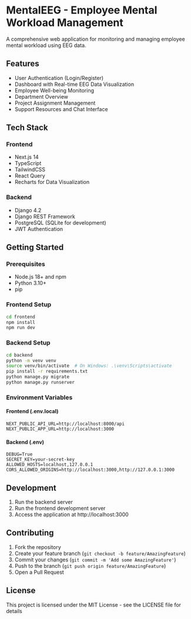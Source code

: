 # MentalEEG - Employee Mental Workload Management

A comprehensive web application for monitoring and managing employee mental workload using EEG data.

## Features

- User Authentication (Login/Register)
- Dashboard with Real-time EEG Data Visualization
- Employee Well-being Monitoring
- Department Overview
- Project Assignment Management
- Support Resources and Chat Interface

## Tech Stack

### Frontend
- Next.js 14
- TypeScript
- TailwindCSS
- React Query
- Recharts for Data Visualization

### Backend
- Django 4.2
- Django REST Framework
- PostgreSQL (SQLite for development)
- JWT Authentication

## Getting Started

### Prerequisites
- Node.js 18+ and npm
- Python 3.10+
- pip

### Frontend Setup
```bash
cd frontend
npm install
npm run dev
```

### Backend Setup
```bash
cd backend
python -m venv venv
source venv/bin/activate  # On Windows: .\venv\Scripts\activate
pip install -r requirements.txt
python manage.py migrate
python manage.py runserver
```

### Environment Variables

#### Frontend (.env.local)
```
NEXT_PUBLIC_API_URL=http://localhost:8000/api
NEXT_PUBLIC_APP_URL=http://localhost:3000
```

#### Backend (.env)
```
DEBUG=True
SECRET_KEY=your-secret-key
ALLOWED_HOSTS=localhost,127.0.0.1
CORS_ALLOWED_ORIGINS=http://localhost:3000,http://127.0.0.1:3000
```

## Development

1. Run the backend server
2. Run the frontend development server
3. Access the application at http://localhost:3000

## Contributing

1. Fork the repository
2. Create your feature branch (`git checkout -b feature/AmazingFeature`)
3. Commit your changes (`git commit -m 'Add some AmazingFeature'`)
4. Push to the branch (`git push origin feature/AmazingFeature`)
5. Open a Pull Request

## License

This project is licensed under the MIT License - see the LICENSE file for details 